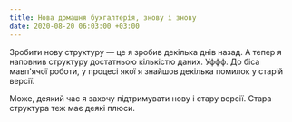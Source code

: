 ```yaml
---
title: Нова домашня бухгалтерія, знову і знову
date: 2020-08-20 06:03:00 +03:00
---
```


Зробити нову структуру — це я зробив декілька днів назад. А тепер я наповнив структуру достатньою кількістю даних. Уффф. До біса мавп'ячої роботи, у процесі якої я знайшов декілька помилок у старій версії.

Може, деякий час я захочу підтримувати нову і стару версії. Стара структура теж має деякі плюси.

